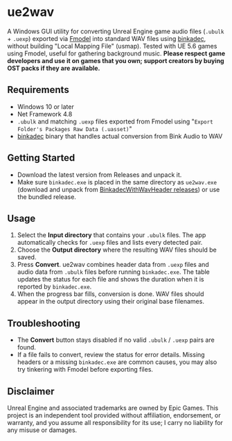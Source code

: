 # ue2wav

A Windows GUI utility for converting Unreal Engine game audio files (`.ubulk` + `.uexp`) exported via [Fmodel](https://github.com/4sval/FModel) into standard WAV files using [binkadec](https://github.com/Keisawaakira/BinkadecWithWavHeader), without building "Local Mapping File" (usmap).
Tested with UE 5.6 games using Fmodel, useful for gathering background music.
**Please respect game developers and use it on games that you own; support creators by buying OST packs if they are available.**

## Requirements
- Windows 10 or later
- Net Framework 4.8
- `.ubulk` and matching `.uexp` files exported from Fmodel using "`Export Folder's Packages Raw Data (.uasset)`"
- [binkadec](https://github.com/Keisawaakira/BinkadecWithWavHeader) binary that handles actual conversion from Bink Audio to WAV

## Getting Started
- Download the latest version from Releases and unpack it.
- Make sure `binkadec.exe` is placed in the same directory as `ue2wav.exe` (download and unpack from [BinkadecWithWavHeader releases](https://github.com/Keisawaakira/BinkadecWithWavHeader/releases/tag/1.0.2)) or use the bundled release.

## Usage
1. Select the **Input directory** that contains your `.ubulk` files. The app automatically checks for `.uexp` files and lists every detected pair.
2. Choose the **Output directory** where the resulting WAV files should be saved.
3. Press **Convert**. ue2wav combines header data from `.uexp` files and audio data from `.ubulk` files before running `binkadec.exe`. The table updates the status for each file and shows the duration when it is reported by `binkadec.exe`.
4. When the progress bar fills, conversion is done. WAV files should appear in the output directory using their original base filenames.

## Troubleshooting
- The **Convert** button stays disabled if no valid `.ubulk` / `.uexp` pairs are found.
- If a file fails to convert, review the status for error details. Missing headers or a missing `binkadec.exe` are common causes, you may also try tinkering with Fmodel before exporting files.

## Disclaimer
Unreal Engine and associated trademarks are owned by Epic Games. This project is an independent tool provided without affiliation, endorsement, or warranty, and you assume all responsibility for its use; I carry no liability for any misuse or damages.
